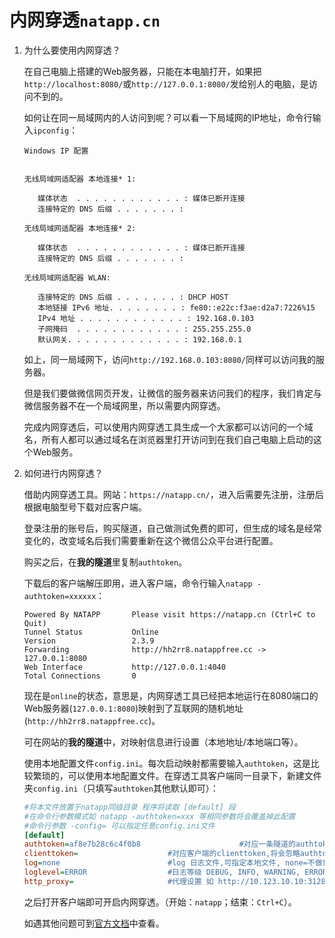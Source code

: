 # 内网穿透`natapp.cn`

1. 为什么要使用内网穿透？

   在自己电脑上搭建的Web服务器，只能在本电脑打开，如果把`http://localhost:8080/`或`http://127.0.0.1:8080/`发给别人的电脑，是访问不到的。

   如何让在同一局域网内的人访问到呢？可以看一下局域网的IP地址，命令行输入`ipconfig`：

   ```
   Windows IP 配置
   
   
   无线局域网适配器 本地连接* 1:
   
      媒体状态  . . . . . . . . . . . . : 媒体已断开连接
      连接特定的 DNS 后缀 . . . . . . . :
   
   无线局域网适配器 本地连接* 2:
   
      媒体状态  . . . . . . . . . . . . : 媒体已断开连接
      连接特定的 DNS 后缀 . . . . . . . :
   
   无线局域网适配器 WLAN:
   
      连接特定的 DNS 后缀 . . . . . . . : DHCP HOST
      本地链接 IPv6 地址. . . . . . . . : fe80::e22c:f3ae:d2a7:7226%15
      IPv4 地址 . . . . . . . . . . . . : 192.168.0.103
      子网掩码  . . . . . . . . . . . . : 255.255.255.0
      默认网关. . . . . . . . . . . . . : 192.168.0.1
   ```

   如上，同一局域网下，访问`http://192.168.0.103:8080/`同样可以访问我的服务器。

   但是我们要做微信网页开发，让微信的服务器来访问我们的程序，我们肯定与微信服务器不在一个局域网里，所以需要内网穿透。

   完成内网穿透后，可以使用内网穿透工具生成一个大家都可以访问的一个域名，所有人都可以通过域名在浏览器里打开访问到在我们自己电脑上启动的这个Web服务。

2. 如何进行内网穿透？

   借助内网穿透工具。网站：`https://natapp.cn/`，进入后需要先注册，注册后根据电脑型号下载对应客户端。

   登录注册的账号后，购买隧道，自己做测试免费的即可，但生成的域名是经常变化的，改变域名后我们需要重新在这个微信公众平台进行配置。

   购买之后，在**我的隧道**里复制`authtoken`。

   下载后的客户端解压即用，进入客户端，命令行输入`natapp -authtoken=xxxxxx`：

   ```
   Powered By NATAPP       Please visit https://natapp.cn (Ctrl+C to Quit)
   Tunnel Status           Online
   Version                 2.3.9
   Forwarding              http://hh2rr8.natappfree.cc -> 127.0.0.1:8080
   Web Interface           http://127.0.0.1:4040
   Total Connections       0 
   ```

   现在是`online`的状态，意思是，内网穿透工具已经把本地运行在8080端口的Web服务器(`127.0.0.1:8080`)映射到了互联网的随机地址(`http://hh2rr8.natappfree.cc`)。

   可在网站的**我的隧道**中，对映射信息进行设置（本地地址/本地端口等）。

   使用本地配置文件`config.ini`。每次启动映射都需要输入`authtoken`，这是比较繁琐的，可以使用本地配置文件。在穿透工具客户端同一目录下，新建文件夹`config.ini`（只填写`authtoken`其他默认即可）：

   ```ini
   #将本文件放置于natapp同级目录 程序将读取 [default] 段
   #在命令行参数模式如 natapp -authtoken=xxx 等相同参数将会覆盖掉此配置
   #命令行参数 -config= 可以指定任意config.ini文件
   [default]
   authtoken=af8e7b28c6c4f0b8                      #对应一条隧道的authtoken
   clienttoken=                    #对应客户端的clienttoken,将会忽略authtoken,若无请留空,
   log=none                        #log 日志文件,可指定本地文件, none=不做记录,stdout=直接屏幕输出 ,默认为none
   loglevel=ERROR                  #日志等级 DEBUG, INFO, WARNING, ERROR 默认为 DEBUG
   http_proxy=                     #代理设置 如 http://10.123.10.10:3128 非代理上网用户请务必留空
   ```

   之后打开客户端即可开启内网穿透。（开始：`natapp`；结束：`Ctrl+C`）。

   如遇其他问题可到[官方文档](https://natapp.cn/article)中查看。

